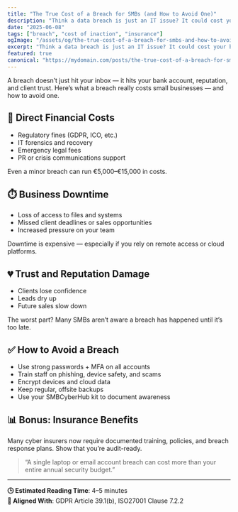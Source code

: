 ```yaml
---
title: "The True Cost of a Breach for SMBs (and How to Avoid One)"
description: "Think a data breach is just an IT issue? It could cost your business thousands — or your reputation. Here’s what it really means."
date: "2025-06-08"
tags: ["breach", "cost of inaction", "insurance"]
ogImage: "/assets/og/the-true-cost-of-a-breach-for-smbs-and-how-to-avoid-one.png"
excerpt: "Think a data breach is just an IT issue? It could cost your business thousands — or your reputation. Here’s what it really means."
featured: true
canonical: "https://mydomain.com/posts/the-true-cost-of-a-breach-for-smbs-and-how-to-avoid-one"
---
```


A breach doesn’t just hit your inbox — it hits your bank account, reputation, and client trust. Here’s what a breach really costs small businesses — and how to avoid one.

## 💸 Direct Financial Costs
- Regulatory fines (GDPR, ICO, etc.)
- IT forensics and recovery
- Emergency legal fees
- PR or crisis communications support

Even a minor breach can run €5,000–€15,000 in costs.

## ⏱️ Business Downtime
- Loss of access to files and systems
- Missed client deadlines or sales opportunities
- Increased pressure on your team

Downtime is expensive — especially if you rely on remote access or cloud platforms.

## 💔 Trust and Reputation Damage
- Clients lose confidence
- Leads dry up
- Future sales slow down

The worst part? Many SMBs aren’t aware a breach has happened until it’s too late.

## ✅ How to Avoid a Breach
- Use strong passwords + MFA on all accounts
- Train staff on phishing, device safety, and scams
- Encrypt devices and cloud data
- Keep regular, offsite backups
- Use your SMBCyberHub kit to document awareness

## 📊 Bonus: Insurance Benefits
Many cyber insurers now require documented training, policies, and breach response plans. Show that you’re audit-ready.

> “A single laptop or email account breach can cost more than your entire annual security budget.”

---

**🕒 Estimated Reading Time**: 4–5 minutes  
**🔐 Aligned With**: GDPR Article 39.1(b), ISO27001 Clause 7.2.2
